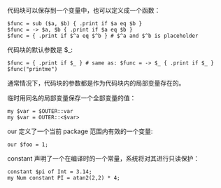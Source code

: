 
代码块可以保存到一个变量中，也可以定义成一个函数：

    $func = sub ($a, $b) { .print if $a eq $b }
    $func = -> $a, $b { .print if $a eq $b }
    $func = { .print if $^a eq $^b } # $^a and $^b is placeholder

代码块的默认参数是 $_:

    $func = { .print if $_ } # same as: $func = -> $_ { .print if $_ }
    $func("printme")

通常情况下，代码块的参数都是作为代码块内的局部变量存在的。

临时用同名的局部变量保存一个全部变量的值：

    my $var = $OUTER::var
    my $var = OUTER::<$var>

our 定义了一个当前 package 范围内有效的一个变量:

    our $foo = 1;

constant 声明了一个在编译时的一个常量，系统将对其进行只读保护：

    constant $pi of Int = 3.14;
    my Num constant PI = atan2(2,2) * 4;


 
